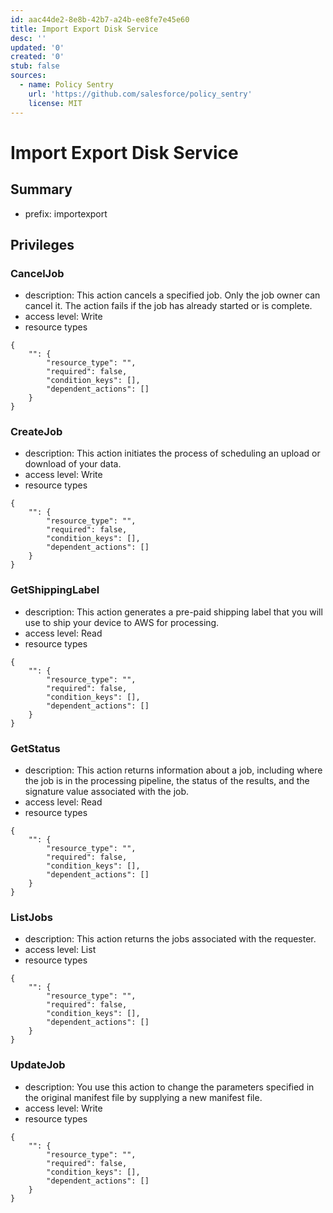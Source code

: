 ```yaml
---
id: aac44de2-8e8b-42b7-a24b-ee8fe7e45e60
title: Import Export Disk Service
desc: ''
updated: '0'
created: '0'
stub: false
sources:
  - name: Policy Sentry
    url: 'https://github.com/salesforce/policy_sentry'
    license: MIT
---
```

# Import Export Disk Service
## Summary
- prefix: importexport
## Privileges
### CancelJob
- description: This action cancels a specified job. Only the job owner can cancel it. The action fails if the job has already started or is complete.
- access level: Write
- resource types
```
{
    "": {
        "resource_type": "",
        "required": false,
        "condition_keys": [],
        "dependent_actions": []
    }
}
```
### CreateJob
- description: This action initiates the process of scheduling an upload or download of your data.
- access level: Write
- resource types
```
{
    "": {
        "resource_type": "",
        "required": false,
        "condition_keys": [],
        "dependent_actions": []
    }
}
```
### GetShippingLabel
- description: This action generates a pre-paid shipping label that you will use to ship your device to AWS for processing.
- access level: Read
- resource types
```
{
    "": {
        "resource_type": "",
        "required": false,
        "condition_keys": [],
        "dependent_actions": []
    }
}
```
### GetStatus
- description: This action returns information about a job, including where the job is in the processing pipeline, the status of the results, and the signature value associated with the job.
- access level: Read
- resource types
```
{
    "": {
        "resource_type": "",
        "required": false,
        "condition_keys": [],
        "dependent_actions": []
    }
}
```
### ListJobs
- description: This action returns the jobs associated with the requester.
- access level: List
- resource types
```
{
    "": {
        "resource_type": "",
        "required": false,
        "condition_keys": [],
        "dependent_actions": []
    }
}
```
### UpdateJob
- description: You use this action to change the parameters specified in the original manifest file by supplying a new manifest file.
- access level: Write
- resource types
```
{
    "": {
        "resource_type": "",
        "required": false,
        "condition_keys": [],
        "dependent_actions": []
    }
}
```
